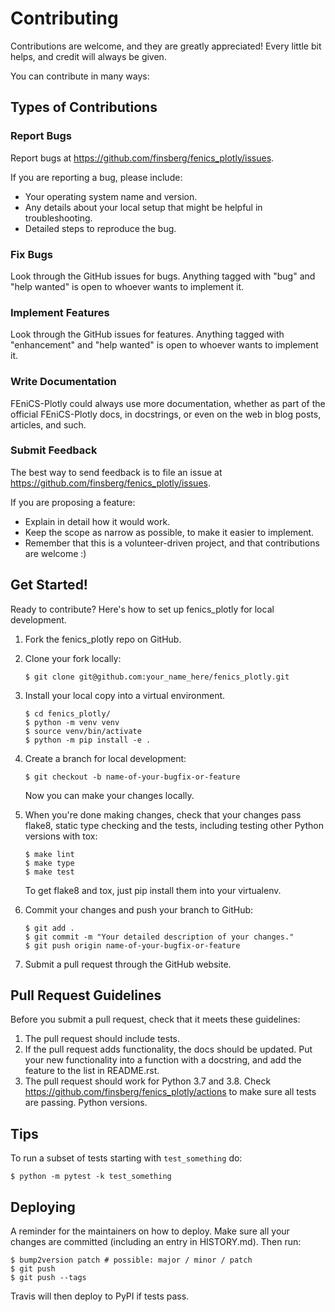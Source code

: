 # Contributing

Contributions are welcome, and they are greatly appreciated! Every
little bit helps, and credit will always be given.

You can contribute in many ways:

## Types of Contributions

### Report Bugs

Report bugs at <https://github.com/finsberg/fenics_plotly/issues>.

If you are reporting a bug, please include:

-   Your operating system name and version.
-   Any details about your local setup that might be helpful in
    troubleshooting.
-   Detailed steps to reproduce the bug.

### Fix Bugs

Look through the GitHub issues for bugs. Anything tagged with "bug"
and "help wanted" is open to whoever wants to implement it.

### Implement Features

Look through the GitHub issues for features. Anything tagged with
"enhancement" and "help wanted" is open to whoever wants to
implement it.

### Write Documentation

FEniCS-Plotly could always use more documentation,
whether as part of the official FEniCS-Plotly docs, in
docstrings, or even on the web in blog posts, articles, and such.

### Submit Feedback

The best way to send feedback is to file an issue at
<https://github.com/finsberg/fenics_plotly/issues>.

If you are proposing a feature:

-   Explain in detail how it would work.
-   Keep the scope as narrow as possible, to make it easier to
    implement.
-   Remember that this is a volunteer-driven project, and that
    contributions are welcome :)

## Get Started!

Ready to contribute? Here's how to set up fenics_plotly for local development.

1.  Fork the fenics_plotly repo on
    GitHub.

2.  Clone your fork locally:

    ```
    $ git clone git@github.com:your_name_here/fenics_plotly.git
    ```

3.  Install your local copy into a virtual environment.

    ```
    $ cd fenics_plotly/
    $ python -m venv venv
    $ source venv/bin/activate
    $ python -m pip install -e .
    ```

4.  Create a branch for local development:

    ```
    $ git checkout -b name-of-your-bugfix-or-feature
    ```

    Now you can make your changes locally.

5.  When you're done making changes, check that your changes pass
    flake8, static type checking and the tests, including testing other Python versions with
    tox:

    ```
    $ make lint
    $ make type
    $ make test
    ```

    To get flake8 and tox, just pip install them into your virtualenv.

6.  Commit your changes and push your branch to GitHub:

    ```
    $ git add .
    $ git commit -m "Your detailed description of your changes."
    $ git push origin name-of-your-bugfix-or-feature
    ```

7.  Submit a pull request through the GitHub website.

## Pull Request Guidelines

Before you submit a pull request, check that it meets these guidelines:

1.  The pull request should include tests.
2.  If the pull request adds functionality, the docs should be updated.
    Put your new functionality into a function with a docstring, and add
    the feature to the list in README.rst.
3.  The pull request should work for Python 3.7 and 3.8. Check https://github.com/finsberg/fenics_plotly/actions to make sure all tests are passing.
    Python versions.

## Tips

To run a subset of tests starting with `test_something` do:

```
$ python -m pytest -k test_something
```



## Deploying

A reminder for the maintainers on how to deploy. Make sure all your
changes are committed (including an entry in HISTORY.md). Then run:

```
$ bump2version patch # possible: major / minor / patch
$ git push
$ git push --tags
```

Travis will then deploy to PyPI if tests pass.
